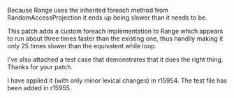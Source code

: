 Because Range uses the inherited foreach method from RandomAccessProjection it ends up being slower than it needs to be.

This patch adds a custom foreach implementation to Range which appears to run about three times faster than the existing one, thus handily making it only 25 times slower than the equivalent while loop. 

I've also attached a test case that demonstrates that it does the right thing.
Thanks for your patch.

I have applied it (with only minor lexical changes) in r15954. The test file has been added in r15955.

